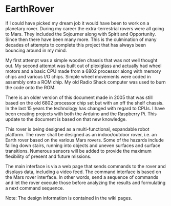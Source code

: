 # EarthRover

If I could have picked my dream job it would have been to work on a planetary rover.  During my career the extra-terrestrial rovers were all going to Mars.  They included the Sojourner along with Spirit and Opportunity.  Since then there have been many more.  This is the culmination of many decades of attempts to complete this project that has always been bouncing around in my mind.  

My first attempt was a simple wooden chassis that was not well thought out.  My second attempt was built out of plexiglass and actually had wheel motors and a basic CPU made from a 6802 processor along with memory chips and various I/O chips.  Simple wheel movements were coded in assembly onto a ROM chip.  My old Radio Shack computer was used to burn the code onto the ROM.  

There is an older version of this document made in 2005 that was still based on the old 6802 processor chip set but with an off the shelf chassis.  In the last 15 years the technology has changed with regard to CPUs.  I have been creating projects with both the Arduino and the Raspberry Pi.  This update to the document is based on that new knowledge.

This rover is being designed as a multi-functional, expandable robot platform.  The rover shall be designed as an indoor/outdoor rover, i.e. an Earth rover based on the various Mars rovers. Some of the hazards include falling down stairs, running into objects and uneven surfaces and surface transitions.  Numerous sensors will be added to provide the maximum flexibility of present and future missions.  

The main interface is via a web page that sends commands to the rover and displays data, including a video feed.  The command interface is based on the Mars rover interface.  In other words, send a sequence of commands and let the rover execute those before analyzing the results and formulating a next command sequence.  

Note: The design information is contained in the wiki pages.
